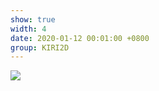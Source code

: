 ```yaml
---
show: true
width: 4
date: 2020-01-12 00:01:00 +0800
group: KIRI2D
---
```

<div>
    <img data-src="{{ '/assets/img/kiri2d/convexhull1.png' | relative_url }}" class="lazy w-100 rounded" src="{{ '/assets/img/empty_300x200.png' | relative_url }}">
</div>
